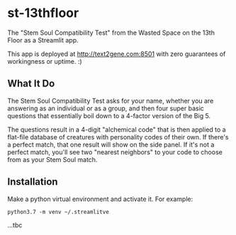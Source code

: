 # st-13thfloor
The "Stem Soul Compatibility Test" from the Wasted Space on the 13th Floor as a Streamlit app.

This app is deployed at http://text2gene.com:8501 with zero guarantees of workingness or uptime.  :) 

## What It Do

The Stem Soul Compatibility Test asks for your name, whether you are answering as an individual or as a group, and then four super basic questions that essentially boil down to a 4-factor version of the Big 5.

The questions result in a 4-digit "alchemical code" that is then applied to a flat-file database of creatures with personality codes of their own.  If there's a perfect match, that one result will show on the side panel.  If it's not a perfect match, you'll see two "nearest neighbors" to your code to choose from as your Stem Soul match.

## Installation

Make a python virtual environment and activate it.  For example:

    python3.7 -m venv ~/.streamlitve
    
...tbc

